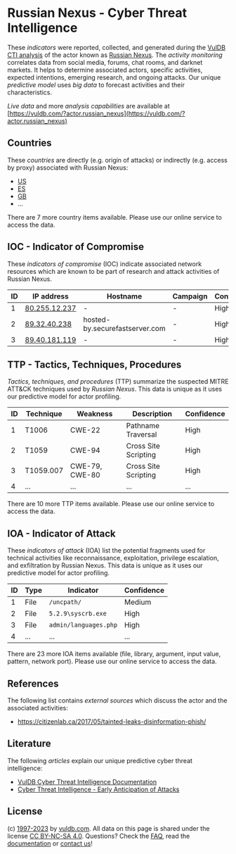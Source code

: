 # Russian Nexus - Cyber Threat Intelligence

These _indicators_ were reported, collected, and generated during the [VulDB CTI analysis](https://vuldb.com/?kb.cti) of the actor known as [Russian Nexus](https://vuldb.com/?actor.russian_nexus). The _activity monitoring_ correlates data from social media, forums, chat rooms, and darknet markets. It helps to determine associated actors, specific activities, expected intentions, emerging research, and ongoing attacks. Our unique _predictive model_ uses _big data_ to forecast activities and their characteristics.

_Live data_ and more _analysis capabilities_ are available at [https://vuldb.com/?actor.russian_nexus](https://vuldb.com/?actor.russian_nexus)

## Countries

These _countries_ are directly (e.g. origin of attacks) or indirectly (e.g. access by proxy) associated with Russian Nexus:

* [US](https://vuldb.com/?country.us)
* [ES](https://vuldb.com/?country.es)
* [GB](https://vuldb.com/?country.gb)
* ...

There are 7 more country items available. Please use our online service to access the data.

## IOC - Indicator of Compromise

These _indicators of compromise_ (IOC) indicate associated network resources which are known to be part of research and attack activities of Russian Nexus.

ID | IP address | Hostname | Campaign | Confidence
-- | ---------- | -------- | -------- | ----------
1 | [80.255.12.237](https://vuldb.com/?ip.80.255.12.237) | - | - | High
2 | [89.32.40.238](https://vuldb.com/?ip.89.32.40.238) | hosted-by.securefastserver.com | - | High
3 | [89.40.181.119](https://vuldb.com/?ip.89.40.181.119) | - | - | High

## TTP - Tactics, Techniques, Procedures

_Tactics, techniques, and procedures_ (TTP) summarize the suspected MITRE ATT&CK techniques used by _Russian Nexus_. This data is unique as it uses our predictive model for actor profiling.

ID | Technique | Weakness | Description | Confidence
-- | --------- | -------- | ----------- | ----------
1 | T1006 | CWE-22 | Pathname Traversal | High
2 | T1059 | CWE-94 | Cross Site Scripting | High
3 | T1059.007 | CWE-79, CWE-80 | Cross Site Scripting | High
4 | ... | ... | ... | ...

There are 10 more TTP items available. Please use our online service to access the data.

## IOA - Indicator of Attack

These _indicators of attack_ (IOA) list the potential fragments used for technical activities like reconnaissance, exploitation, privilege escalation, and exfiltration by Russian Nexus. This data is unique as it uses our predictive model for actor profiling.

ID | Type | Indicator | Confidence
-- | ---- | --------- | ----------
1 | File | `/uncpath/` | Medium
2 | File | `5.2.9\syscrb.exe` | High
3 | File | `admin/languages.php` | High
4 | ... | ... | ...

There are 23 more IOA items available (file, library, argument, input value, pattern, network port). Please use our online service to access the data.

## References

The following list contains _external sources_ which discuss the actor and the associated activities:

* https://citizenlab.ca/2017/05/tainted-leaks-disinformation-phish/

## Literature

The following _articles_ explain our unique predictive cyber threat intelligence:

* [VulDB Cyber Threat Intelligence Documentation](https://vuldb.com/?kb.cti)
* [Cyber Threat Intelligence - Early Anticipation of Attacks](https://www.scip.ch/en/?labs.20201022)

## License

(c) [1997-2023](https://vuldb.com/?kb.changelog) by [vuldb.com](https://vuldb.com/?kb.about). All data on this page is shared under the license [CC BY-NC-SA 4.0](https://creativecommons.org/licenses/by-nc-sa/4.0/). Questions? Check the [FAQ](https://vuldb.com/?kb.faq), read the [documentation](https://vuldb.com/?kb) or [contact us](https://vuldb.com/?contact)!
